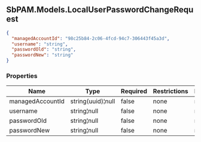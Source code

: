 
<h2 id="tocS_SbPAM.Models.LocalUserPasswordChangeRequest">SbPAM.Models.LocalUserPasswordChangeRequest</h2>

<a id="schemasbpam.models.localuserpasswordchangerequest"></a>
<a id="schema_SbPAM.Models.LocalUserPasswordChangeRequest"></a>
<a id="tocSsbpam.models.localuserpasswordchangerequest"></a>
<a id="tocssbpam.models.localuserpasswordchangerequest"></a>

```json
{
  "managedAccountId": "98c25b84-2c06-4fcd-94c7-306443f45a3d",
  "username": "string",
  "passwordOld": "string",
  "passwordNew": "string"
}

```

### Properties

|Name|Type|Required|Restrictions|Description|
|---|---|---|---|---|
|managedAccountId|string(uuid)¦null|false|none|none|
|username|string¦null|false|none|none|
|passwordOld|string¦null|false|none|none|
|passwordNew|string¦null|false|none|none|


